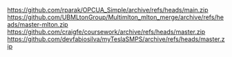 https://github.com/rparak/OPCUA_Simple/archive/refs/heads/main.zip
https://github.com/UBMLtonGroup/Multimlton_mlton_merge/archive/refs/heads/master-mlton.zip
https://github.com/craigfe/coursework/archive/refs/heads/master.zip
https://github.com/devfabiosilva/myTeslaSMPS/archive/refs/heads/master.zip
